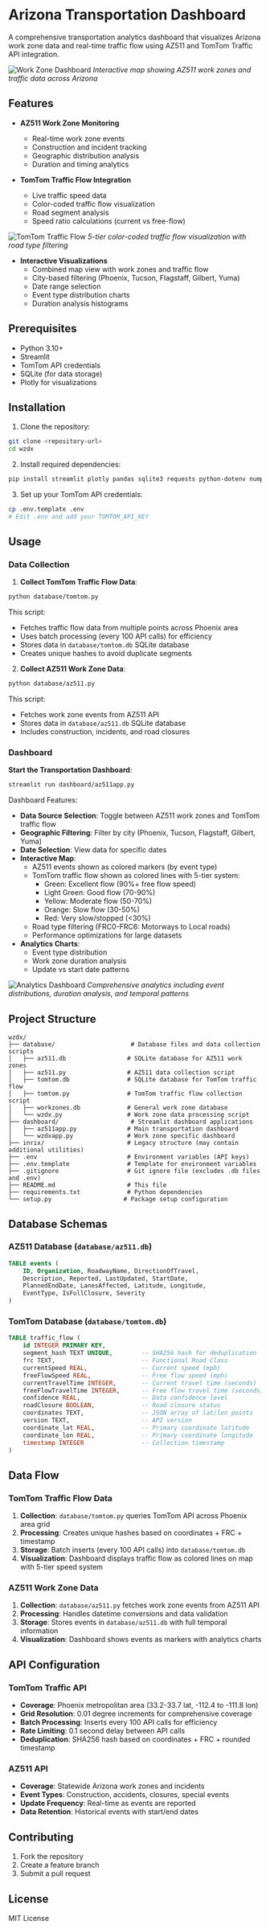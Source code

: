 # Arizona Transportation Dashboard

A comprehensive transportation analytics dashboard that visualizes Arizona work zone data and real-time traffic flow using AZ511 and TomTom Traffic API integration.

![Work Zone Dashboard](images/workzone.png)
*Interactive map showing AZ511 work zones and traffic data across Arizona*

## Features

- **AZ511 Work Zone Monitoring**
  - Real-time work zone events
  - Construction and incident tracking
  - Geographic distribution analysis
  - Duration and timing analytics

- **TomTom Traffic Flow Integration**
  - Live traffic speed data
  - Color-coded traffic flow visualization
  - Road segment analysis
  - Speed ratio calculations (current vs free-flow)

![TomTom Traffic Flow](images/tomtom.png)
*5-tier color-coded traffic flow visualization with road type filtering*

- **Interactive Visualizations**
  - Combined map view with work zones and traffic flow
  - City-based filtering (Phoenix, Tucson, Flagstaff, Gilbert, Yuma)
  - Date range selection
  - Event type distribution charts
  - Duration analysis histograms

## Prerequisites

- Python 3.10+
- Streamlit
- TomTom API credentials
- SQLite (for data storage)
- Plotly for visualizations

## Installation

1. Clone the repository:
```bash
git clone <repository-url>
cd wzdx
```

2. Install required dependencies:
```bash
pip install streamlit plotly pandas sqlite3 requests python-dotenv numpy
```

3. Set up your TomTom API credentials:
```bash
cp .env.template .env
# Edit .env and add your TOMTOM_API_KEY
```

## Usage

### Data Collection

1. **Collect TomTom Traffic Flow Data**:
```bash
python database/tomtom.py
```
This script:
- Fetches traffic flow data from multiple points across Phoenix area
- Uses batch processing (every 100 API calls) for efficiency
- Stores data in `database/tomtom.db` SQLite database
- Creates unique hashes to avoid duplicate segments

2. **Collect AZ511 Work Zone Data**:
```bash
python database/az511.py
```
This script:
- Fetches work zone events from AZ511 API
- Stores data in `database/az511.db` SQLite database
- Includes construction, incidents, and road closures

### Dashboard

**Start the Transportation Dashboard**:
```bash
streamlit run dashboard/az511app.py
```

Dashboard Features:
- **Data Source Selection**: Toggle between AZ511 work zones and TomTom traffic flow
- **Geographic Filtering**: Filter by city (Phoenix, Tucson, Flagstaff, Gilbert, Yuma)
- **Date Selection**: View data for specific dates
- **Interactive Map**: 
  - AZ511 events shown as colored markers (by event type)
  - TomTom traffic flow shown as colored lines with 5-tier system:
    - Green: Excellent flow (90%+ free flow speed)
    - Light Green: Good flow (70-90%)
    - Yellow: Moderate flow (50-70%)
    - Orange: Slow flow (30-50%)
    - Red: Very slow/stopped (<30%)
  - Road type filtering (FRC0-FRC6: Motorways to Local roads)
  - Performance optimizations for large datasets
- **Analytics Charts**: 
  - Event type distribution
  - Work zone duration analysis
  - Update vs start date patterns

![Analytics Dashboard](images/analytics.png)
*Comprehensive analytics including event distributions, duration analysis, and temporal patterns*

## Project Structure

```
wzdx/
├── database/                     # Database files and data collection scripts
│   ├── az511.db                 # SQLite database for AZ511 work zones
│   ├── az511.py                 # AZ511 data collection script
│   ├── tomtom.db                # SQLite database for TomTom traffic flow
│   ├── tomtom.py                # TomTom traffic flow collection script
│   ├── workzones.db             # General work zone database
│   └── wzdx.py                  # Work zone data processing script
├── dashboard/                    # Streamlit dashboard applications
│   ├── az511app.py              # Main transportation dashboard
│   └── wzdxapp.py               # Work zone specific dashboard
├── inrix/                       # Legacy structure (may contain additional utilities)
├── .env                         # Environment variables (API keys)
├── .env.template                # Template for environment variables
├── .gitignore                   # Git ignore file (excludes .db files and .env)
├── README.md                    # This file
├── requirements.txt             # Python dependencies
└── setup.py                    # Package setup configuration
```

## Database Schemas

### AZ511 Database (`database/az511.db`)
```sql
TABLE events (
    ID, Organization, RoadwayName, DirectionOfTravel,
    Description, Reported, LastUpdated, StartDate,
    PlannedEndDate, LanesAffected, Latitude, Longitude,
    EventType, IsFullClosure, Severity
)
```

### TomTom Database (`database/tomtom.db`)
```sql
TABLE traffic_flow (
    id INTEGER PRIMARY KEY,
    segment_hash TEXT UNIQUE,        -- SHA256 hash for deduplication
    frc TEXT,                        -- Functional Road Class
    currentSpeed REAL,               -- Current speed (mph)
    freeFlowSpeed REAL,              -- Free flow speed (mph)
    currentTravelTime INTEGER,       -- Current travel time (seconds)
    freeFlowTravelTime INTEGER,      -- Free flow travel time (seconds)
    confidence REAL,                 -- Data confidence level
    roadClosure BOOLEAN,             -- Road closure status
    coordinates TEXT,                -- JSON array of lat/lon points
    version TEXT,                    -- API version
    coordinate_lat REAL,             -- Primary coordinate latitude
    coordinate_lon REAL,             -- Primary coordinate longitude
    timestamp INTEGER                -- Collection timestamp
)
```

## Data Flow

### TomTom Traffic Flow Data
1. **Collection**: `database/tomtom.py` queries TomTom API across Phoenix area grid
2. **Processing**: Creates unique hashes based on coordinates + FRC + timestamp
3. **Storage**: Batch inserts (every 100 API calls) into `database/tomtom.db`
4. **Visualization**: Dashboard displays traffic flow as colored lines on map with 5-tier speed system

### AZ511 Work Zone Data
1. **Collection**: `database/az511.py` fetches work zone events from AZ511 API
2. **Processing**: Handles datetime conversions and data validation
3. **Storage**: Stores events in `database/az511.db` with full temporal information
4. **Visualization**: Dashboard shows events as markers with analytics charts

## API Configuration

### TomTom Traffic API
- **Coverage**: Phoenix metropolitan area (33.2-33.7 lat, -112.4 to -111.8 lon)
- **Grid Resolution**: 0.01 degree increments for comprehensive coverage
- **Batch Processing**: Inserts every 100 API calls for efficiency
- **Rate Limiting**: 0.1 second delay between API calls
- **Deduplication**: SHA256 hash based on coordinates + FRC + rounded timestamp

### AZ511 API
- **Coverage**: Statewide Arizona work zones and incidents
- **Event Types**: Construction, accidents, closures, special events
- **Update Frequency**: Real-time as events are reported
- **Data Retention**: Historical events with start/end dates

## Contributing

1. Fork the repository
2. Create a feature branch
3. Submit a pull request

## License

MIT License